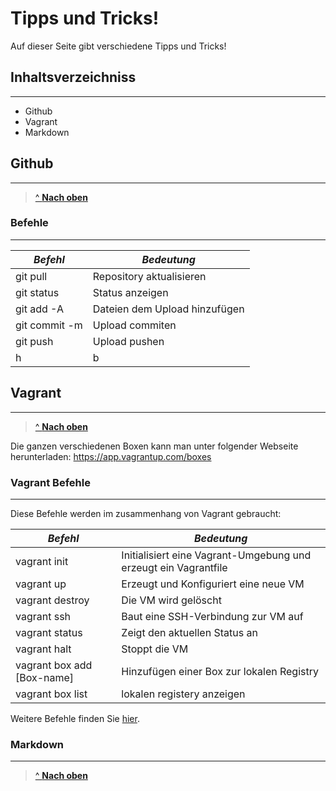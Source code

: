 # Tipps und Tricks!

Auf dieser Seite gibt verschiedene Tipps und Tricks!

## Inhaltsverzeichniss
***
- Github
- Vagrant
- Markdown


## Github
***
> [^ **Nach oben**](#Inhaltsverzeichnis)

### Befehle
***

| *Befehl*     | *Bedeutung* |
|------------|-----------|
| git pull | Repository aktualisieren |
| git status | Status anzeigen |
| git add -A | Dateien dem Upload hinzufügen |
| git commit -m | Upload commiten |
| git push | Upload pushen |
| h | b |

## Vagrant
***
> [^ **Nach oben**](#Inhaltsverzeichnis)

Die ganzen verschiedenen Boxen kann man unter folgender Webseite herunterladen: https://app.vagrantup.com/boxes

### Vagrant Befehle
***

Diese Befehle werden im zusammenhang von Vagrant gebraucht:

| *Befehl*     | *Bedeutung* |
|------------|-----------|
| vagrant init | Initialisiert eine Vagrant-Umgebung und erzeugt ein Vagrantfile    |
| vagrant up | Erzeugt und Konfiguriert eine neue VM    |
| vagrant destroy        | Die VM wird gelöscht     |
| vagrant ssh | Baut eine SSH-Verbindung zur VM auf    |
| vagrant status | Zeigt den aktuellen Status an    |
| vagrant halt | Stoppt die VM    |
| vagrant box add [Box-name]         | Hinzufügen einer Box zur lokalen Registry       |
| vagrant box list | lokalen registery anzeigen    |

Weitere Befehle finden Sie [hier](https://www.vagrantup.com/docs/cli/).

### Markdown
***
> [^ **Nach oben**](#Inhaltsverzeichnis)
> 